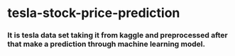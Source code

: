 # tesla-stock-price-prediction
### It is tesla data set taking it from kaggle and preprocessed after that make a prediction through machine learning model.
